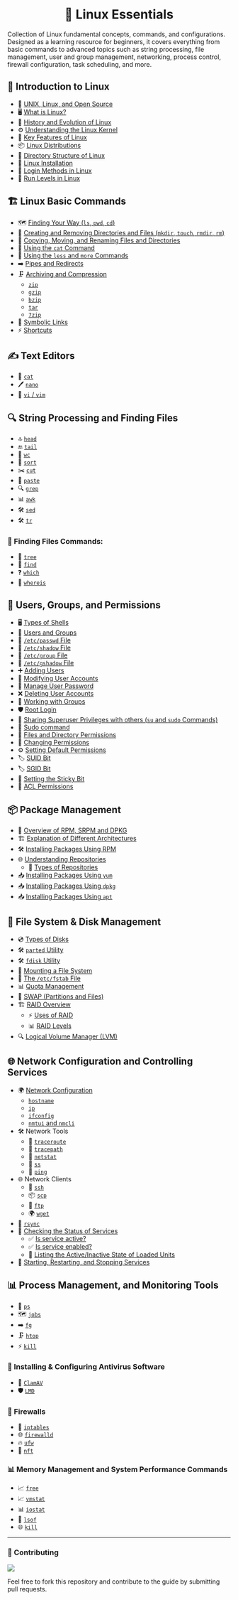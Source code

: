 <h1 align="center">🐧 Linux Essentials</h1>

Collection of Linux fundamental concepts, commands, and configurations. Designed as a learning resource for beginners, it covers everything from basic commands to advanced topics such as string processing, file management, user and group management, networking, process control, firewall configuration, task scheduling, and more.

## 📌 Introduction to Linux
- 📜 [UNIX, Linux, and Open Source](https://github.com/InfoSecWarrior/Linux-Essentials/blob/main/Introduction-to-Linux/Introduction-to-Linux.md#what-is-unix)
- 🖥️ [What is Linux?](https://github.com/InfoSecWarrior/Linux-Essentials/blob/main/Introduction-to-Linux/Introduction-to-Linux.md#what-is-linux)
- 📅 [History and Evolution of Linux](https://github.com/InfoSecWarrior/Linux-Essentials/blob/main/Introduction-to-Linux/Introduction-to-Linux.md#history-and-evolution-of-linux)
- ⚙️ [Understanding the Linux Kernel](https://github.com/InfoSecWarrior/Linux-Essentials/blob/main/Introduction-to-Linux/Introduction-to-Linux.md#what-is-the-linux-kernel)
- 🔑 [Key Features of Linux](https://github.com/InfoSecWarrior/Linux-Essentials/blob/main/Introduction-to-Linux/Introduction-to-Linux.md#linux-features)
- 📦 [Linux Distributions](https://github.com/InfoSecWarrior/Linux-Essentials/blob/main/Introduction-to-Linux/Introduction-to-Linux.md#linux-distributions)
- 📂 [Directory Structure of Linux](https://github.com/InfoSecWarrior/Linux-Essentials/blob/main/Introduction-to-Linux/Directory-Structure-of-Linux.md#linux-directory-structure)
- 💾 [Linux Installation](https://github.com/InfoSecWarrior/Linux-Essentials/blob/main/Introduction-to-Linux/Centos-9-Installation.md)
- 🔐 [Login Methods in Linux](https://github.com/InfoSecWarrior/Linux-Essentials/blob/main/Introduction-to-Linux/Login-Methods-in-Linux.md#linux-login-methods)
- 🔄 [Run Levels in Linux](https://github.com/InfoSecWarrior/Linux-Essentials/blob/main/Introduction-to-Linux/Run-Level.md#runlevels-in-linux)

## 🏗️ Linux Basic Commands
- 🗺️ [Finding Your Way (`ls`, `pwd`, `cd`)](https://github.com/InfoSecWarrior/Linux-Essentials/blob/main/Linux-Basic-Commands/Basic-Commands.md#file-and-directory-management)
- 📁 [Creating and Removing Directories and Files (`mkdir`, `touch`, `rmdir`, `rm`)](https://github.com/InfoSecWarrior/Linux-Essentials/blob/main/Linux-Basic-Commands/Create-and-Remove-File-and-Directory.md)
- 🔄 [Copying, Moving, and Renaming Files and Directories](https://github.com/InfoSecWarrior/Linux-Essentials/blob/main/Linux-Basic-Commands/Copy-Move-Command.md)
- 📜 [Using the `cat` Command](https://github.com/InfoSecWarrior/Linux-Essentials/blob/main/Text-Editors/cat.md)
- 📖 [Using the `less` and `more` Commands](https://github.com/InfoSecWarrior/Linux-Essentials/blob/main/Linux-Basic-Commands/Viewing-Files.md)
- ➡️ [Pipes and Redirects](https://github.com/InfoSecWarrior/Linux-Essentials/blob/main/Linux-Basic-Commands/Redirection-in-Linux.md#redirection-operators)
- 🗜️ [Archiving and Compression](https://github.com/InfoSecWarrior/Linux-Essentials/blob/main/Linux-Basic-Commands/Compress-Tool.md)
  - [`zip`](https://github.com/InfoSecWarrior/Linux-Essentials/blob/main/Linux-Basic-Commands/Compress-Tool.md#zip)
  - [`gzip`](https://github.com/InfoSecWarrior/Linux-Essentials/blob/main/Linux-Basic-Commands/gzip.md)
  - [`bzip`](https://github.com/InfoSecWarrior/Linux-Essentials/blob/main/Linux-Basic-Commands/bzip.md)
  - [`tar`](https://github.com/InfoSecWarrior/Linux-Essentials/blob/main/Linux-Basic-Commands/tar.md)
  - [`7zip`](https://github.com/InfoSecWarrior/Linux-Essentials/blob/main/Linux-Basic-Commands/7zip.md)
- 🔗 [Symbolic Links](https://github.com/InfoSecWarrior/Linux-Essentials/blob/main/Linux-Basic-Commands/Symbolic-Link.md)
- ⚡ [Shortcuts](https://github.com/InfoSecWarrior/Linux-Essentials/blob/main/Linux-Basic-Commands/Linux-Shortcuts.md)

## ✍️ Text Editors
- 📝 [`cat`](https://github.com/InfoSecWarrior/Linux-Essentials/blob/main/Text-Editors/cat.md)
- 🖊️ [`nano`](https://github.com/InfoSecWarrior/Linux-Essentials/blob/main/Text-Editors/nano.md)
- 🎨 [`vi` / `vim`](https://github.com/InfoSecWarrior/Linux-Essentials/blob/main/Text-Editors/vim.md)

## 🔍 String Processing and Finding Files

- 🔝 [`head`](https://github.com/InfoSecWarrior/Linux-Essentials/blob/main/String-Processing/head.md)
- 🔚 [`tail`](https://github.com/InfoSecWarrior/Linux-Essentials/blob/main/String-Processing/tail.md)
- 🔢 [`wc`](https://github.com/InfoSecWarrior/Linux-Essentials/blob/main/String-Processing/wc.md)
- 📑 [`sort`](https://github.com/InfoSecWarrior/Linux-Essentials/blob/main/String-Processing/sort.md)
- ✂️ [`cut`](https://github.com/InfoSecWarrior/Linux-Essentials/blob/main/String-Processing/cut.md)
- 🔗 [`paste`](https://github.com/InfoSecWarrior/Linux-Essentials/blob/main/String-Processing/paste.md)
- 🔍 [`grep`](https://github.com/InfoSecWarrior/Linux-Essentials/blob/main/String-Processing/grep.md)
- 📊 [`awk`](https://github.com/InfoSecWarrior/Linux-Essentials/blob/main/String-Processing/awk.md)
- 🛠️ [`sed`](https://github.com/InfoSecWarrior/Linux-Essentials/blob/main/String-Processing/sed.md)
- 🛠️ [`tr`](https://github.com/InfoSecWarrior/Linux-Essentials/blob/main/String-Processing/tr.md)

### 🔎 Finding Files Commands:
- 🌳 [`tree`](https://github.com/InfoSecWarrior/Linux-Essentials/blob/main/Finding-Files/tree.md)
- 🔦 [`find`](https://github.com/InfoSecWarrior/Linux-Essentials/blob/main/Finding-Files/find.md)
- ❓ [`which`](https://github.com/InfoSecWarrior/Linux-Essentials/blob/main/Finding-Files/which.md)
- 📌 [`whereis`](https://github.com/InfoSecWarrior/Linux-Essentials/blob/main/Finding-Files/whereis.md)

## 👥 Users, Groups, and Permissions
- 🖥️ [Types of Shells](https://github.com/InfoSecWarrior/Linux-Essentials/blob/main/Users-Groups-and-Permissions/Shell-Introduction.md)
- 🏢 [Users and Groups](https://github.com/InfoSecWarrior/Linux-Essentials/blob/main/Users-Groups-and-Permissions/User-and-Group.md)
- 📄 [`/etc/passwd` File](https://github.com/InfoSecWarrior/Linux-Essentials/blob/main/Users-Groups-and-Permissions/System-Files.md#etcpasswd--user-account-information)
- 🔐 [`/etc/shadow` File](https://github.com/InfoSecWarrior/Linux-Essentials/blob/main/Users-Groups-and-Permissions/System-Files.md#etcshadow--secure-password-storage)
- 📂 [`/etc/group` File](https://github.com/InfoSecWarrior/Linux-Essentials/blob/main/Users-Groups-and-Permissions/System-Files.md#etcgroup--group-information)
- 🔏 [`/etc/gshadow` File](https://github.com/InfoSecWarrior/Linux-Essentials/blob/main/Users-Groups-and-Permissions/System-Files.md#etcgshadow--secure-group-management)
- ➕ [Adding Users](https://github.com/InfoSecWarrior/Linux-Essentials/blob/main/Users-Groups-and-Permissions/Useradd-Adduser.md)
- 🔄 [Modifying User Accounts](https://github.com/InfoSecWarrior/Linux-Essentials/blob/main/Users-Groups-and-Permissions/Usermod.md)
- 🔄 [Manage User Password](https://github.com/InfoSecWarrior/Linux-Essentials/blob/main/Users-Groups-and-Permissions/Passwd.md)
- ❌ [Deleting User Accounts](https://github.com/InfoSecWarrior/Linux-Essentials/blob/main/Users-Groups-and-Permissions/Userdel.md)
- 👥 [Working with Groups](https://github.com/InfoSecWarrior/Linux-Essentials/blob/main/Users-Groups-and-Permissions/Group-Management.md)
- 🛡️ [Root Login](https://github.com/InfoSecWarrior/Linux-Essentials/blob/main/Users-Groups-and-Permissions/Root-Login.md#-how-to-enable-root-login-in-linux)
- 🔄 [Sharing Superuser Privileges with others (`su` and `sudo` Commands)](https://github.com/InfoSecWarrior/Linux-Essentials/blob/main/Users-Groups-and-Permissions/SU-SG.md)
- 🔀 [Sudo command](https://github.com/InfoSecWarrior/Linux-Essentials/blob/main/Users-Groups-and-Permissions/Sudo-Command.md)
- 📂 [Files and Directory Permissions](https://github.com/InfoSecWarrior/Linux-Essentials/blob/main/Users-Groups-and-Permissions/File-and-Directory-Permission.md)
- 🔄 [Changing Permissions](https://github.com/InfoSecWarrior/Linux-Essentials/blob/main/Users-Groups-and-Permissions/File-and-Directory-Permission.md/#chmod-–-Changing-Files-and-Directories-Permissions)
- ⚙️ [Setting Default Permissions](https://github.com/InfoSecWarrior/Linux-Essentials/blob/main/Users-Groups-and-Permissions/Default-Permissions.md)
- 🏷️ [SUID Bit](https://github.com/InfoSecWarrior/Linux-Essentials/blob/main/Users-Groups-and-Permissions/Special-Permissions.md#setuid-suid)
- 🏷️ [SGID Bit](https://github.com/InfoSecWarrior/Linux-Essentials/blob/main/Users-Groups-and-Permissions/Special-Permissions.md#setgid-sgid)
- 📌 [Setting the Sticky Bit](https://github.com/InfoSecWarrior/Linux-Essentials/blob/main/Users-Groups-and-Permissions/Special-Permissions.md#sticky-bit)
- 🔐 [ACL Permissions](https://github.com/InfoSecWarrior/Linux-Essentials/blob/main/Users-Groups-and-Permissions/ACL.md#)

## 📦 Package Management
- 📂 [Overview of RPM, SRPM and DPKG](https://github.com/InfoSecWarrior/Linux-Essentials/blob/main/Package-Management/Readme.md)
- 🏗️ [Explanation of Different Architectures](https://github.com/InfoSecWarrior/Linux-Essentials/blob/main/Package-Management/Readme.md#Different-Architectures)
- 🛠️ [Installing Packages Using RPM](https://github.com/InfoSecWarrior/Linux-Essentials/blob/main/Package-Management/RPM.md)
- 🌐 [Understanding Repositories](https://github.com/InfoSecWarrior/Linux-Essentials/blob/main/Package-Management/Understanding-Repositories.md#-understanding-repositories-in-linux-)
  - 🏪 [Types of Repositories](https://github.com/InfoSecWarrior/Linux-Essentials/blob/main/Package-Management/Understanding-Repositories.md#Types-of-Repositories)
- 📥 [Installing Packages Using `yum`](https://github.com/InfoSecWarrior/Linux-Essentials/blob/main/Package-Management/YUM.md)
- 📥 [Installing Packages Using `dpkg`](https://github.com/InfoSecWarrior/Linux-Essentials/blob/main/Package-Management/DPKG.md)
- 📥 [Installing Packages Using `apt`](https://github.com/InfoSecWarrior/Linux-Essentials/blob/main/Package-Management/APT.md)

## 💾 File System & Disk Management
- 💿 [Types of Disks](https://github.com/InfoSecWarrior/Linux-Essentials/blob/main/File-System-and-Disk-Management/Disk-Overview.md)
- 🛠️ [`parted` Utility](https://github.com/InfoSecWarrior/Linux-Essentials/blob/main/File-System-and-Disk-Management/Parted.md)
- 🛠️ [`fdisk` Utility](https://github.com/InfoSecWarrior/Linux-Essentials/blob/main/File-System-and-Disk-Management/Fdisk.md#what-is-fdisk)
- 📂 [Mounting a File System](https://github.com/InfoSecWarrior/Linux-Essentials/blob/main/File-System-and-Disk-Management/Mount.md)
- 📝 [The `/etc/fstab` File](https://github.com/InfoSecWarrior/Linux-Essentials/blob/main/File-System-and-Disk-Management/Fdisk.md#what-is-fdisk)
- 📊 [Quota Management](https://github.com/InfoSecWarrior/Linux-Essentials/blob/main/File-System-and-Disk-Management/Quotas-Managment.md)
- 🔄 [SWAP (Partitions and Files)](https://github.com/InfoSecWarrior/Linux-Essentials/blob/main/File-System-and-Disk-Management/Swap.md)
- 🏗️ [RAID Overview](https://github.com/InfoSecWarrior/Linux-Essentials/blob/main/File-System-and-Disk-Management/Raid-Overview.md)
  - ⚡ [Uses of RAID](https://github.com/InfoSecWarrior/Linux-Essentials/blob/main/File-System-and-Disk-Management/Raid-Overview.md#uses-of-raid)
  - 📊 [RAID Levels](https://github.com/InfoSecWarrior/Linux-Essentials/blob/main/File-System-and-Disk-Management/Raid-Overview.md#raid-levels)
- 🔍 [Logical Volume Manager (LVM)](https://github.com/InfoSecWarrior/Linux-Essentials/blob/main/File-System-and-Disk-Management/Logical-Volume-Manager.md)

## 🌐 Network Configuration and Controlling Services
- 🌍 [Network Configuration](https://github.com/InfoSecWarrior/Linux-Essentials/blob/main/Network-Configuration/Network-Configuration.md#network-configuration-in-linux)
  - [`hostname`](https://github.com/InfoSecWarrior/Linux-Essentials/blob/main/Network-Configuration/Hostname.md)
  - [`ip`](https://github.com/InfoSecWarrior/Linux-Essentials/blob/main/Network-Configuration/IP.md)
  - [`ifconfig`](https://github.com/InfoSecWarrior/Linux-Essentials/blob/main/Network-Configuration/Ifconfig.md)
  - [`nmtui` and `nmcli`](https://github.com/InfoSecWarrior/Linux-Essentials/blob/main/Network-Configuration/Nmtui-and-Nmcli.md)
- 🛠️ Network Tools
  - 🔄 [`traceroute`](https://github.com/InfoSecWarrior/Linux-Essentials/blob/main/Network-Configuration/Traceroute.md)
  - 🔄 [`tracepath`](https://github.com/InfoSecWarrior/Linux-Essentials/blob/main/Network-Configuration/Tracepath.md)
  - 📡 [`netstat`](https://github.com/InfoSecWarrior/Linux-Essentials/blob/main/Network-Configuration/Netstat.md)
  - 📡 [`ss`](https://github.com/InfoSecWarrior/Linux-Essentials/blob/main/Network-Configuration/SS.md)
  - 📡 [`ping`](https://github.com/InfoSecWarrior/Linux-Essentials/blob/main/Network-Configuration/Ping.md)
- 🌐 Network Clients
  - 🔐 [`ssh`](https://github.com/InfoSecWarrior/Linux-Essentials/blob/main/Network-Configuration/SSH-and-SCP.md)
  - 📦 [`scp`](https://github.com/InfoSecWarrior/Linux-Essentials/blob/main/Network-Configuration/SSH-and-SCP.md#SCP)
  - 📂 [`ftp`](https://github.com/InfoSecWarrior/Linux-Essentials/blob/main/Network-Configuration/FTP.md)
  - 🌍 [`wget`](https://github.com/InfoSecWarrior/Linux-Essentials/blob/main/Network-Configuration/Wget.md)
- 🔄 [`rsync`](https://github.com/InfoSecWarrior/Linux-Essentials/blob/main/Network-Configuration/Rsync.md)
- 📌 [Checking the Status of Services](https://github.com/InfoSecWarrior/Linux-Essentials/blob/main/Network-Configuration/Service-Managment.md#Checking-the-Status-of-a-Service)
  - ✅ [Is service active?](https://github.com/InfoSecWarrior/Linux-Essentials/blob/main/Network-Configuration/Service-Managment.md#Checking-the-Status-of-a-Service#Checking-if-a-Service-is-Active-or-Enabled)
  - ✅ [Is service enabled?](https://github.com/InfoSecWarrior/Linux-Essentials/blob/main/Network-Configuration/Service-Managment.md#Checking-the-Status-of-a-Service#Checking-if-a-Service-is-Active-or-Enabled)
  - 📜 [Listing the Active/Inactive State of Loaded Units](https://github.com/InfoSecWarrior/Linux-Essentials/blob/main/Network-Configuration/Service-Managment.md#Listing-Services)
- 🔄 [Starting, Restarting, and Stopping Services](https://github.com/InfoSecWarrior/Linux-Essentials/blob/main/Network-Configuration/Service-Managment.md#Starting-Restarting-and-Stopping-a-Service)

## 📊 Process Management, and Monitoring Tools

- 🔄 [`ps`](https://github.com/InfoSecWarrior/Linux-Essentials/blob/main/Process-Management/Process-Management.md#viewing-processes-with-ps-command)
- 🗺️ [`jobs`](https://github.com/InfoSecWarrior/Linux-Essentials/blob/main/Process-Management/Process-Management.md#viewing-and-managing-jobs)
- ➡️ [`fg`](https://github.com/InfoSecWarrior/Linux-Essentials/blob/main/Process-Management/Process-Management.md#running-commands-in-the-background--foreground)
- 🗜️ [`htop`](https://github.com/InfoSecWarrior/Linux-Essentials/blob/main/Process-Management/Process-Management.md#monitoring-processes-in-real-time) 
- ⚡ [`kill`](https://github.com/InfoSecWarrior/Linux-Essentials/blob/main/Memory-Management/Memory-Management.md#kill) 
 
### 🦠 Installing & Configuring Antivirus Software
- 🔬 [`ClamAV`](https://github.com/InfoSecWarrior/Linux-Essentials/blob/main/Antivirus-Softwares/ClamAV.md)
- 🛡️ [`LMD`](https://github.com/InfoSecWarrior/Linux-Essentials/blob/main/Antivirus-Softwares/ClamAV.md)

### 🏰 Firewalls
- 🚧 [`iptables`](https://github.com/InfoSecWarrior/Linux-Essentials/blob/main/Firewalls/Iptables.md)
- 🌐 [`firewalld`](https://github.com/InfoSecWarrior/Linux-Essentials/blob/main/Firewalls/Firewalld.md)
- 🔥 [`ufw`](https://github.com/InfoSecWarrior/Linux-Essentials/blob/main/Firewalls/UFW.md)
- 🚧 [`nft`](https://github.com/InfoSecWarrior/Linux-Essentials/blob/main/Firewalls/Nftable.md)

### 📊 Memory Management and System Performance Commands
- 📈 [`free`](https://github.com/InfoSecWarrior/Linux-Essentials/blob/main/Memory-Management/Memory-Management.md#free)
- 📈 [`vmstat`](https://github.com/InfoSecWarrior/Linux-Essentials/blob/main/Memory-Management/Memory-Management.md#vmstat)
- 📊 [`iostat`](https://github.com/InfoSecWarrior/Linux-Essentials/blob/main/Memory-Management/Memory-Management.md#iostat)
- 🔎 [`lsof`](https://github.com/InfoSecWarrior/Linux-Essentials/blob/main/Memory-Management/Memory-Management.md#losf)
- 🌐 [`kill`](https://github.com/InfoSecWarrior/Linux-Essentials/blob/main/Memory-Management/Memory-Management.md#kill)

---
### 🤝 Contributing

<a href="https://github.com/InfoSecWarrior/Linux-Essentials/graphs/contributors">
  <img src="https://contrib.rocks/image?repo=InfoSecWarrior/Linux-Essentials">
</a>
</p>

Feel free to fork this repository and contribute to the guide by submitting pull requests.